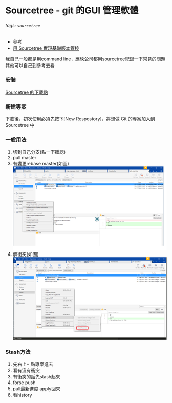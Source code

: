 # Sourcetree - git 的GUI 管理軟體
###### tags: `sourcetree`

- 參考
 - [用 Sourcetree 實現基礎版本管控](https://medium.com/samumu-clan/%E7%94%A8-sourcetree-%E5%AF%A6%E7%8F%BE%E5%9F%BA%E7%A4%8E%E7%89%88%E6%9C%AC%E7%AE%A1%E6%8E%A7-b007254e95c5)

我自己一般都是用command line，應映公司都用sourcetree紀錄一下常見的問題 其他可以自己到參考去看

### 安裝
[Sourcetree 的下載點](https://www.sourcetreeapp.com/)

### 新建專案
下載後，初次使用必須先按下[New Respostory]，將想做 Git 的專案加入到 Sourcetree 中

### 一般用法
1. 切到自己分支(點一下確認)
2. pull master
3. 有變更rebase master(如圖)
![](../../assets/sourcetree/rebase-master.png)
4. 解衝突(如圖)
![](../../assets/sourcetree/resolved-conflict.png)


### Stash方法
1. 先右上+ 點專案進去
2. 看有沒有衝突
3. 有衝突的話先stash起來
4. forse push 
5. pull最新進度 apply回來
6. 看history
